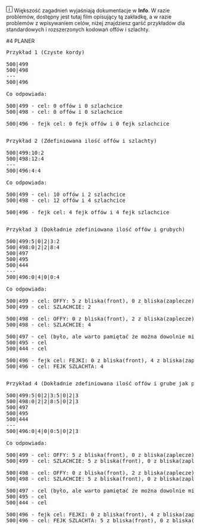  <div class="p-3 mb-2 bg-light text-dark"><svg xmlns="http://www.w3.org/2000/svg" width="1.2em" height="1.2em" fill="currentColor" class="bi bi-info-square" viewBox="0 0 16 16"><path d="M14 1a1 1 0 0 1 1 1v12a1 1 0 0 1-1 1H2a1 1 0 0 1-1-1V2a1 1 0 0 1 1-1h12zM2 0a2 2 0 0 0-2 2v12a2 2 0 0 0 2 2h12a2 2 0 0 0 2-2V2a2 2 0 0 0-2-2H2z"/><path d="M8.93 6.588l-2.29.287-.082.38.45.083c.294.07.352.176.288.469l-.738 3.468c-.194.897.105 1.319.808 1.319.545 0 1.178-.252 1.465-.598l.088-.416c-.2.176-.492.246-.686.246-.275 0-.375-.193-.304-.533L8.93 6.588zM9 4.5a1 1 0 1 1-2 0 1 1 0 0 1 2 0z"/></svg> Większość zagadnień wyjaśniają dokumentacje w <b>Info</b>. W razie problemów, dostępny jest tutaj film opisujący tą zakładkę, a w razie problemów z wpisywaniem celów, niżej znajdziesz garść przykładów dla standardowych i rozszerzonych kodowań offów i szlachty.</div>

<p class="mb-0 text-center">#4 PLANER</p>
<div class="youtube-player mb-3" data-id="p0QOaYmhnSA"></div>

<pre class="md-pre">
<span class="md-correct2">Przykład 1 (Czyste kordy)</span>

500|499
500|498
---
500|496

<span class="md-correct2">Co odpowiada:</span>

500|499 - cel: 0 offów i 0 szlachcice
500|498 - cel: 0 offów i 0 szlachcice

500|496 - fejk cel: 0 fejk offów i 0 fejk szlachcice

</pre>
<pre class="md-pre">
<span class="md-correct2">Przykład 2 (Zdefiniowana ilość offów i szlachty)</span>

500|499:10:2
500|498:12:4
---
500|496:4:4

<span class="md-correct2">Co odpowiada:</span>

500|499 - cel: 10 offów i 2 szlachcice
500|498 - cel: 12 offów i 4 szlachcice

500|496 - fejk cel: 4 fejk offów i 4 fejk szlachcice

</pre>
<pre class="md-pre">
<span class="md-correct2">Przykład 3 (Dokładnie zdefiniowana ilość offów i grubych)</span>

500|499:5|0|2|3:2
500|498:0|2|2|8:4
500|497
500|495
500|444
---
500|496:0|4|0|0:4

<span class="md-correct2">Co odpowiada:</span>

500|499 - cel: OFFY: 5 z bliska(front), 0 z bliska(zaplecze), 2 losowo z zaplecza i 3 z daleka
500|499 - cel: SZLACHCIE: 2

500|498 - cel: OFFY: 0 z bliska(front), 2 z bliska(zaplecze), 2 losowo z zaplecza i 8 z daleka
500|498 - cel: SZLACHCIE: 4

500|497 - cel (było, ale warto pamiętać że można dowolnie mieszać szczegółowe cele nawet z pustymi)
500|495 - cel
500|444 - cel 

500|496 - fejk cel: FEJKI: 0 z bliska(front), 4 z bliska(zaplecze), 0 losowo z zaplecza i 0 z daleka
500|496 - cel: FEJK SZLACHTA: 4

</pre>

<pre class="md-pre">
<span class="md-correct2">Przykład 4 (Dokładnie zdefiniowana ilość offów i grube jak poprzednio)</span>

500|499:5|0|2|3:5|0|2|3
500|498:0|2|2|8:5|0|2|3
500|497
500|495
500|444
---
500|496:0|4|0|0:5|0|2|3

<span class="md-correct2">Co odpowiada:</span>

500|499 - cel: OFFY: 5 z bliska(front), 0 z bliska(zaplecze), 2 losowo z zaplecza i 3 z daleka
500|499 - cel: SZLACHCIE: 5 z bliska(front), 0 z bliska(zaplecze), 2 losowo z zaplecza i 3 z daleka

500|498 - cel: OFFY: 0 z bliska(front), 2 z bliska(zaplecze), 2 losowo z zaplecza i 8 z daleka
500|498 - cel: SZLACHCIE: 5 z bliska(front), 0 z bliska(zaplecze), 2 losowo z zaplecza i 3 z daleka

500|497 - cel (było, ale warto pamiętać że można dowolnie mieszać szczegółowe cele nawet z pustymi)
500|495 - cel
500|444 - cel 

500|496 - fejk cel: FEJKI: 0 z bliska(front), 4 z bliska(zaplecze), 0 losowo z zaplecza i 0 z daleka
500|496 - cel: FEJK SZLACHTA: 5 z bliska(front), 0 z bliska(zaplecze), 2 losowo z zaplecza i 3 z daleka

</pre>